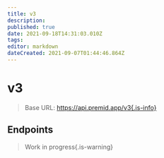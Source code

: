 ```yaml
---
title: v3
description: 
published: true
date: 2021-09-18T14:31:03.010Z
tags: 
editor: markdown
dateCreated: 2021-09-07T01:44:46.864Z
---
```


# v3

> Base URL:
https://api.premid.app/v3{.is-info}


## Endpoints
> Work in progress{.is-warning}